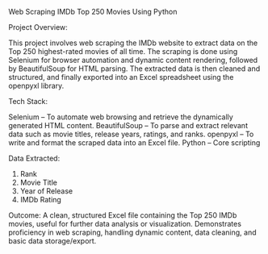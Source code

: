 Web Scraping IMDb Top 250 Movies Using Python

Project Overview:

This project involves web scraping the IMDb website to extract data on the Top 250 highest-rated movies of all time. The scraping is done using Selenium for browser automation and dynamic content rendering, followed by BeautifulSoup for HTML parsing. The extracted data is then cleaned and structured, and finally exported into an Excel spreadsheet using the openpyxl library.

Tech Stack:

Selenium – To automate web browsing and retrieve the dynamically generated HTML content.
BeautifulSoup – To parse and extract relevant data such as movie titles, release years, ratings, and ranks.
openpyxl – To write and format the scraped data into an Excel file.
Python – Core scripting


Data Extracted:

1. Rank
2. Movie Title
3. Year of Release
4. IMDb Rating

Outcome:
A clean, structured Excel file containing the Top 250 IMDb movies, useful for further data analysis or visualization.
Demonstrates proficiency in web scraping, handling dynamic content, data cleaning, and basic data storage/export.
